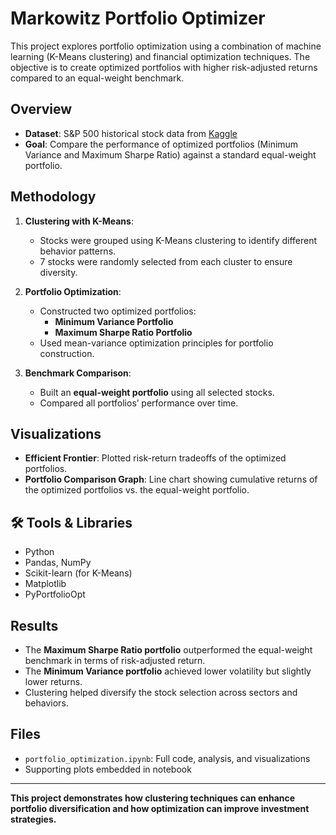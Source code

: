 # Markowitz Portfolio Optimizer

This project explores portfolio optimization using a combination of machine learning (K-Means clustering) and financial optimization techniques. The objective is to create optimized portfolios with higher risk-adjusted returns compared to an equal-weight benchmark.

## Overview

- **Dataset**: S&P 500 historical stock data from [Kaggle](https://www.kaggle.com/)
- **Goal**: Compare the performance of optimized portfolios (Minimum Variance and Maximum Sharpe Ratio) against a standard equal-weight portfolio.

## Methodology

1. **Clustering with K-Means**:
   - Stocks were grouped using K-Means clustering to identify different behavior patterns.
   - 7 stocks were randomly selected from each cluster to ensure diversity.

2. **Portfolio Optimization**:
   - Constructed two optimized portfolios:
     - **Minimum Variance Portfolio**
     - **Maximum Sharpe Ratio Portfolio**
   - Used mean-variance optimization principles for portfolio construction.

3. **Benchmark Comparison**:
   - Built an **equal-weight portfolio** using all selected stocks.
   - Compared all portfolios’ performance over time.

## Visualizations

- **Efficient Frontier**: Plotted risk-return tradeoffs of the optimized portfolios.
- **Portfolio Comparison Graph**: Line chart showing cumulative returns of the optimized portfolios vs. the equal-weight portfolio.

## 🛠 Tools & Libraries

- Python
- Pandas, NumPy
- Scikit-learn (for K-Means)
- Matplotlib
- PyPortfolioOpt

## Results

- The **Maximum Sharpe Ratio portfolio** outperformed the equal-weight benchmark in terms of risk-adjusted return.
- The **Minimum Variance portfolio** achieved lower volatility but slightly lower returns.
- Clustering helped diversify the stock selection across sectors and behaviors.

## Files

- `portfolio_optimization.ipynb`: Full code, analysis, and visualizations
- Supporting plots embedded in notebook

---

**This project demonstrates how clustering techniques can enhance portfolio diversification and how optimization can improve investment strategies.**
